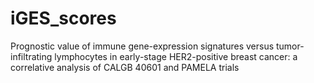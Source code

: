 # iGES_scores
Prognostic value of immune gene-expression signatures versus tumor-infiltrating lymphocytes in early-stage HER2-positive breast cancer: a correlative analysis of CALGB 40601 and PAMELA trials
